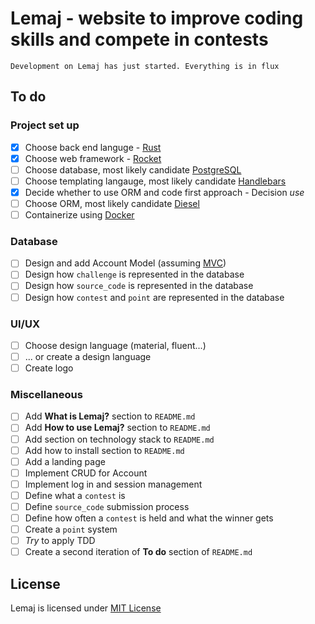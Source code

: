 # Lemaj - website to improve coding skills and compete in contests

```
Development on Lemaj has just started. Everything is in flux
```

## To do

### Project set up
- [X] Choose back end languge - [Rust](https://www.rust-lang.org "Rust programming language")
- [X] Choose web framework - [Rocket](https://rocket.rs "Rocket is a web framework")
- [ ] Choose database, most likely candidate [PostgreSQL](https://www.postgresql.org "PostgreSQL Database")
- [ ] Choose templating langauge, most likely candidate [Handlebars](https://handlebarsjs.com "Handlebars - Minimal templating on steroids")
- [X] Decide whether to use ORM and code first approach - Decision _use_
- [ ] Choose ORM, most likely candidate [Diesel](https://diesel.rs "Diesel ORM")
- [ ] Containerize using [Docker](https://www.docker.com "Docker")

### Database
- [ ] Design and add Account Model (assuming [MVC](https://en.wikipedia.org/wiki/Model%E2%80%93view%E2%80%93controller "MVC Design Pattern"))
- [ ] Design how `challenge` is represented in the database
- [ ] Design how `source_code` is represented in the database
- [ ] Design how `contest` and `point` are represented in the database

### UI/UX
- [ ] Choose design language (material, fluent...)
- [ ] ... or create a design language
- [ ] Create logo

### Miscellaneous
- [ ] Add __What is Lemaj?__ section to `README.md`
- [ ] Add __How to use Lemaj?__ section to `README.md`
- [ ] Add section on technology stack to `README.md`
- [ ] Add how to install section to `README.md`
- [ ] Add a landing page
- [ ] Implement CRUD for Account
- [ ] Implement log in and session management
- [ ] Define what a `contest` is
- [ ] Define `source_code` submission process
- [ ] Define how often a `contest` is held and what the winner gets
- [ ] Create a `point` system
- [ ] _Try_ to apply TDD
- [ ] Create a second iteration of __To do__ section of `README.md`

## License

Lemaj is licensed under [MIT License](https://opensource.org/licenses/MIT "MIT License")